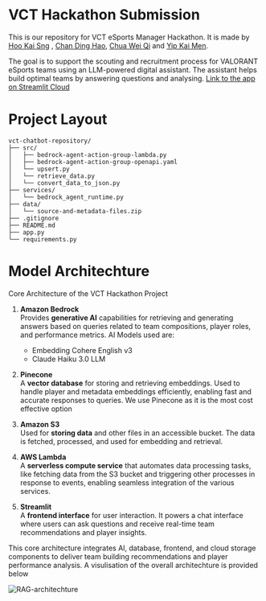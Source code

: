 # VCT Hackathon Submission

This is our repository for VCT eSports Manager Hackathon. It is made by [Hoo Kai Sng](https://www.linkedin.com/in/kai-sng-hoo-081a3622a/) , [Chan Ding Hao](https://www.linkedin.com/in/dhchan/), [Chua Wei Qi](https://www.linkedin.com/in/wei-qi-chua/) and [Yip Kai Men](https://www.linkedin.com/in/yipkaimen/). 

The goal is to support the scouting and recruitment process for VALORANT eSports teams using an LLM-powered digital assistant. The assistant helps build optimal teams by answering questions and analysing. 
[Link to the app on Streamlit Cloud](https://vct-hackathon-bot-kwjf4xyujwrvhntrmnp55i.streamlit.app/)

# Project Layout 
```
vct-chatbot-repository/
├── src/
│   ├── bedrock-agent-action-group-lambda.py
│   ├── bedrock-agent-action-group-openapi.yaml
│   └── upsert.py
│   └── retrieve_data.py
│   └── convert_data_to_json.py
├── services/
│   └── bedrock_agent_runtime.py
├── data/
│   └── source-and-metadata-files.zip
├── .gitignore
├── README.md
├── app.py
└── requirements.py
```

# Model Architechture 
Core Architecture of the VCT Hackathon Project

1. **Amazon Bedrock**  
   Provides **generative AI** capabilities for retrieving and generating answers based on queries related to team compositions, player roles, and performance metrics. AI Models used are:
   - Embedding Cohere English v3
   - Claude Haiku 3.0 LLM 

3. **Pinecone**  
   A **vector database** for storing and retrieving embeddings. Used to handle player and metadata embeddings efficiently, enabling fast and accurate responses to queries. We use Pinecone as it is the most cost effective option 

4. **Amazon S3**  
   Used for **storing data** and other files in an accessible bucket. The data is fetched, processed, and used for embedding and retrieval.

5. **AWS Lambda**  
   A **serverless compute service** that automates data processing tasks, like fetching data from the S3 bucket and triggering other processes in response to events, enabling seamless integration of the various services.

6. **Streamlit**  
   A **frontend interface** for user interaction. It powers a chat interface where users can ask questions and receive real-time team recommendations and player insights.

This core architecture integrates AI, database, frontend, and cloud storage components to deliver team building recommendations and player performance analysis. A visulisation of the overall architechture is provided below 

![RAG-architechture](https://github.com/user-attachments/assets/7e607642-563f-4533-abd4-4e97120515c9)

